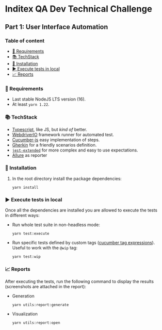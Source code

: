 # Inditex QA Dev Technical Challenge

## Part 1: User Interface Automation

### Table of content

<!-- TOC -->

- [🔧 Requirements](#-requirements)
- [📚 TechStack](#-techstack)
- [🔨 Installation](#-installation)
- [▶️ Execute tests in local](#-execute-tests-in-local)
- [📈 Reports](#-reports)

<!-- TOC -->

### 🔧 Requirements

- Last stable NodeJS LTS version (16).
- At least `yarn 1.22`.

### 📚 TechStack

- [Typescript](https://github.com/microsoft/TypeScript/#readme), like JS, but _kind of_ better.
- [WebdriverIO](https://webdriver.io/) framework runner for automated test.
- [Cucumber-js](https://github.com/cucumber/cucumber-js) easy implementation of steps.
- [Gherkin](https://cucumber.io/docs/gherkin/reference/) for a friendly scenarios definition.
- [`jest-extended`](https://github.com/jest-community/jest-extended) for more complex and easy to use expectations.
- [Allure](https://docs.qameta.io/allure) as reporter

### 🔨 Installation

1. In the root directory install the package dependencies:
   ```shell
   yarn install
   ```

### ▶️ Execute tests in local

Once all the dependencies are installed you are allowed to execute the tests in different ways:

- Run whole test suite in non-headless mode:
  ```shell
  yarn test:execute
  ```
- Run specific tests defined by custom
  tags ([cucumber tag expressions](https://cucumber.io/docs/cucumber/api/#tag-expressions)). Useful to work with
  the `@wip` tag:
  ```shell
  yarn test:wip
  ```

### 📈 Reports

After executing the tests, run the following command to display the results (screenshots are attached in the report):

- Generation
  ```shell
  yarn utils:report:generate
  ```
- Visualization
  ```shell
  yarn utils:report:open
  ```
